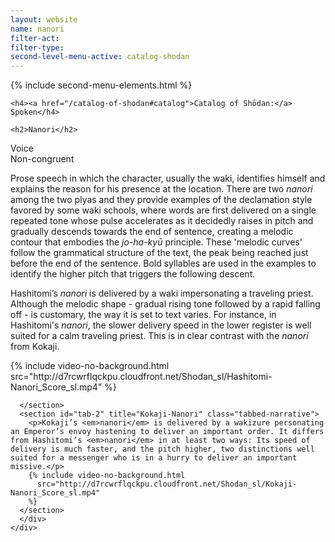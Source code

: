 ```yaml
---
layout: website
name: nanori
filter-act:
filter-type:
second-level-menu-active: catalog-shodan
---
```


{% include second-menu-elements.html %}

<main class="page-content">
  <div class="text-container">

    <h4><a href="/catalog-of-shodan#catalog">Catalog of Shōdan:</a> Spoken</h4>

    <h2>Nanori</h2>

  <div class="introductory-table">
    <div class="introductory-table__element">
      <div class="introductory-table__term">Voice</div>
      <div class="introductory-table__definition">Non-congruent</div>
    </div>
  </div>

  <p>Prose speech in which the character, usually the waki, identifies himself and explains the reason for his presence at the location.
  There are two <em>nanori</em> among the two plyas and they provide examples of the declamation style favored by some waki schools, where words are first delivered on a single repeated tone whose pulse accelerates as it decidedly raises in pitch and gradually descends towards the end of sentence, creating a melodic contour that embodies the <em>jo-ha-kyū</em> principle. These 'melodic curves' follow the grammatical structure of the text, the peak being reached just before the end of the sentence.
  Bold syllables are used in the examples to identify the higher pitch that triggers the following descent.</p>

  <div class="tabs-container">
    <div class="tabs-container__links">
      <div class="wrapper">
        <div id="tabs"></div>
      </div>
    </div>
    <div class="tabs-container__content">
      <div class="wrapper">
      <section id="tab-1" title="Hashitomi-Nanori" class="tabbed-narrative">
      <p>Hashitomi’s <em>nanori</em> is delivered by a waki impersonating a traveling priest. Although the melodic shape - gradual rising tone followed by a rapid falling off - is customary, the way it is set to text varies. For instance, in Hashitomi's <em>nanori</em>, the slower delivery speed in the lower register is well suited for a calm traveling priest. This is in clear contrast with the <em>nanori</em> from Kokaji.</p>
      {% include video-no-background.html
        src="http://d7rcwrflqckpu.cloudfront.net/Shodan_sl/Hashitomi-Nanori_Score_sl.mp4"
      %}

      </section>
      <section id="tab-2" title="Kokaji-Nanori" class="tabbed-narrative">
        <p>Kokaji’s <em>nanori</em> is delivered by a wakizure personating an Emperor’s envoy hastening to deliver an important order. It differs from Hashitomi’s <em>nanori</em> in at least two ways: Its speed of delivery is much faster, and the pitch higher, two distinctions well suited for a messenger who is in a hurry to deliver an important missive.</p>
        {% include video-no-background.html
          src="http://d7rcwrflqckpu.cloudfront.net/Shodan_sl/Kokaji-Nanori_Score_sl.mp4"
        %}
      </section>
      </div>
    </div>
  </div>

</div>
</main>
